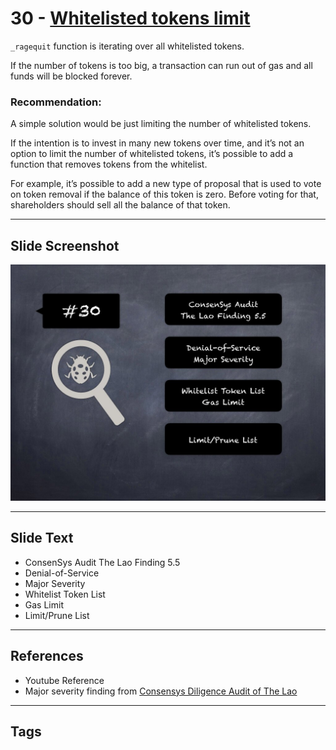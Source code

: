 
# 30 - [Whitelisted tokens limit](./Whitelisted%20tokens%20limit.md)

`_ragequit` function is iterating over all whitelisted tokens. 

If the number of tokens is too big, a transaction can run out of gas and all funds will be blocked forever.

### Recommendation:
A simple solution would be just limiting the number of whitelisted tokens. 

If the intention is to invest in many new tokens over time, and it’s not an option to limit the number of whitelisted tokens, it’s possible to add a function that removes tokens from the whitelist. 

For example, it’s possible to add a new type of proposal that is used to vote on token removal if the balance of this token is zero. Before voting for that, shareholders should sell all the balance of that token.
___
## Slide Screenshot
![030.jpg](../../images/7.%20Audit%20Findings%20101/030.jpg)
___
## Slide Text
- ConsenSys Audit The Lao Finding 5.5
- Denial-of-Service
- Major Severity
- Whitelist Token List
- Gas Limit
- Limit/Prune List
___
## References
- Youtube Reference
- Major severity finding from [Consensys Diligence Audit of The Lao](https://consensys.net/diligence/audits/2020/01/the-lao)
___
## Tags
